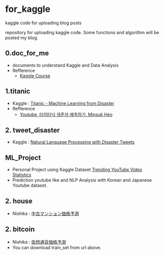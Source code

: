 # for_kaggle
kaggle code for uploading blog posts

repository for uploading kaggle code.
Some functions and algorithm will be posted my blog.

## 0.doc_for_me
- documents to understand Kaggle and Data Analysis
- Refference 
  - [Kaggle Course](https://www.kaggle.com/learn/overview)

## 1.titanic
- Kaggle : [Titanic - Machine Learning from Disaster](https://www.kaggle.com/c/titanic)
- Refference
  - [Youtube, 타이타닉 생존자 예측하기, Minsuk Heo](https://www.youtube.com/watch?v=aqp_9HV58Ls)

## 2. tweet_disaster
- Kaggle : [Natural Language Processing with Disaster Tweets](https://www.kaggle.com/c/nlp-getting-started)

## ML_Project
- Personal Project using Kaggle Dataset [Trending YouTube Video Statistics](https://www.kaggle.com/datasnaek/youtube-new)
- Prediction youtube like and NLP Analysis with Korean and Japanese Youtube dataset.

## 2. house
- Nishika : [中古マンション価格予測](https://www.nishika.com/competitions/11/summary)

## 2. bitcoin
- Nishika : [仮想通貨価格予測](https://www.nishika.com/competitions/12/summary)
- You can download train_set from url above.
